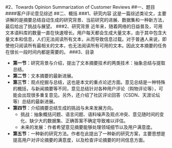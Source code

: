 #2、Towards Opinion Summarization of Customer Reviews
##一、题目
####客户评论意见综述
##二、概括
###1、研究内容
这是一篇综述类论文，主要讲解的是摘要总结自动生成的研究背景、当前研究的进展、数据集和一种新方法，最后给出了挑战与展望。
###2、研究背景
近年来，随着网络的日益普及，可用文本语料库的数量一直在快速增长。用户每天都会生成大量文本，由于其中包含大量文本和信息，人们无法阅读所有文本，从而导致信息过载。对于普通人来说，即使他只阅读所有最相关的文本，也无法阅读所有可用的文本。因此文本摘要的任务在很长一段时间内都是需要的。
###3、目录
- **第一节**：研究背景与介绍，提出了文本摘要技术的两类技术：抽象总结与提取总结。
- **第二节**：文本摘要的最新进展。
- **第三节**：观点挖掘与总结，这也是本文的重点论述方面。意见总结是一种特殊的概括，与新闻摘要等不同，意见总结针对各种用户评论（购物评论等），可能会出现很多重复意见。另外，还介绍了社区评论回答（CSDN、天涯论坛等）总结的最新进展。
- **第四节**：介绍摘要总结生成的挑战与未来发展方向。
    - 挑战：抽象概括问题、语言问题、语料噪声及观点冲突、意见随时间的变化、缺少大的数据集、正确答案不确定导致难以评估。
    - 未来的发展：作者希望意见摘要能够处理领域细节以及用户满意度。
- **第五节**：一种新的研究方法。作者在此提出了一种新的研究方案，主要思想是提高用户对评论摘要的满意度，以及检查评论摘要的时间信息方面。